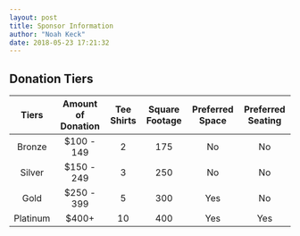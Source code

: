```yaml
---
layout: post
title: Sponsor Information
author: "Noah Keck"
date: 2018-05-23 17:21:32
---
```


## Donation Tiers

|     Tiers     | Amount of Donation | Tee Shirts | Square Footage | Preferred Space | Preferred Seating |
|     :---:     |       :---:        |    :---:   |      :---:     |       :---:     |       :---:       |
|    Bronze     | $100 - 149         | 2          | 175            | No              | No                |
|    Silver     | $150 - 249         | 3          | 250            | No              | No                |
|     Gold      | $250 - 399         | 5          | 300            | Yes             | No                |
|   Platinum    | $400+              | 10         | 400            | Yes             | Yes               |
